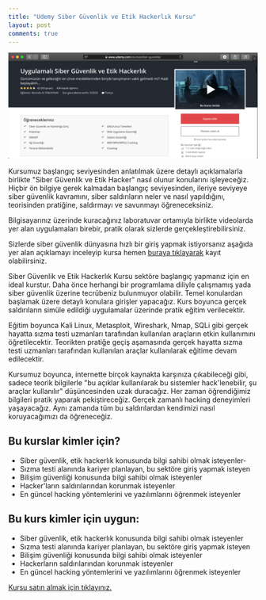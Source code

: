 ```yaml
---
title: "Udemy Siber Güvenlik ve Etik Hackerlık Kursu"
layout: post
comments: true
---
```

[<img src="/assets/images/udemy-siber-guvenlik.jpg">](https://www.udemy.com/course/siber-guvenlik/?referralCode=B01848AA98B941DDEF5B)

Kursumuz başlangıç seviyesinden anlatılmak üzere detaylı açıklamalarla birlikte "Siber Güvenlik ve Etik Hacker" nasıl olunur konularını işleyeceğiz. Hiçbir ön bilgiye gerek kalmadan başlangıç seviyesinden, ileriye seviyeye siber güvenlik kavramını, siber saldırıların neler ve nasıl yapıldığını, teorisinden pratiğine, saldırmayı ve savunmayı öğreneceksiniz.

Bilgisayarınız üzerinde kuracağınız laboratuvar ortamıyla birlikte videolarda yer alan uygulamaları birebir, pratik olarak sizlerde gerçekleştirebilirsiniz.

Sizlerde siber güvenlik dünyasına hızlı bir giriş yapmak istiyorsanız aşağıda yer alan açıklamayı inceleyip kursa hemen [buraya tıklayarak](https://www.udemy.com/course/siber-guvenlik/?referralCode=B01848AA98B941DDEF5B) kayıt olabilirsiniz.

Siber Güvenlik ve Etik Hackerlık Kursu sektöre başlangıç yapmanız için en ideal kurstur. Daha önce herhangi bir programlama diliyle çalışmamış yada siber güvenlik üzerine tecrübeniz bulunmuyor olabilir. Temel konulardan başlamak üzere detaylı konulara girişler yapacağız. Kurs boyunca gerçek saldırıların simüle edildiği uygulamalar üzerinde pratik eğitim verilecektir.

Eğitim boyunca Kali Linux, Metasploit, Wireshark, Nmap, SQLi gibi gerçek hayatta sızma testi uzmanları tarafından kullanılan araçların etkin kullanımını öğretilecektir. Teorikten pratiğe geçiş aşamasında gerçek hayatta sızma testi uzmanları tarafından kullanılan araçlar kullanılarak eğitime devam edilecektir. 

Kursumuz boyunca, internette birçok kaynakta karşınıza çıkabileceği gibi, sadece teorik bilgilerle "bu açıklar kullanılarak bu sistemler hack'lenebilir, şu araçlar kullanılır" düşüncesinden uzak duracağız. Her zaman öğrendiğimiz bilgileri pratik yaparak pekiştireceğiz. Gerçek zamanlı hacking deneyimleri yaşayacağız. Aynı zamanda tüm bu saldırılardan kendimizi nasıl koruyacağımızı da öğreneceğiz.

## Bu kurslar kimler için?

- Siber güvenlik, etik hackerlık konusunda bilgi sahibi olmak isteyenler-
- Sızma testi alanında kariyer planlayan, bu sektöre giriş yapmak isteyen
- Bilişim güvenliği konusunda bilgi sahibi olmak isteyenler
- Hacker'ların saldırılarından korunmak isteyenler
- En güncel hacking yöntemlerini ve yazılımlarını öğrenmek isteyenler

## Bu kurs kimler için uygun:
- Siber güvenlik, etik hackerlık konusunda bilgi sahibi olmak isteyenler
- Sızma testi alanında kariyer planlayan, bu sektöre giriş yapmak isteyen
- Bilişim güvenliği konusunda bilgi sahibi olmak isteyenler
- Hackerların saldırılarından korunmak isteyenler
- En güncel hacking yöntemlerini ve yazılımlarını öğrenmek isteyenler

[Kursu satın almak için tıklayınız.](https://www.udemy.com/course/siber-guvenlik/?referralCode=B01848AA98B941DDEF5B)
